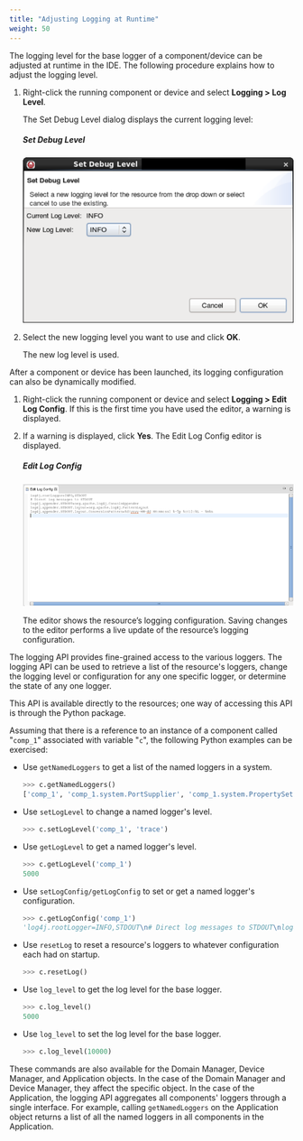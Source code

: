 ```yaml
---
title: "Adjusting Logging at Runtime"
weight: 50
---
```


The logging level for the base logger of a component/device can be adjusted at runtime in the IDE. The following procedure explains how to adjust the logging level.

1.  Right-click the running component or device and select **Logging > Log Level**.

    The Set Debug Level dialog displays the current logging level:
    ##### Set Debug Level
    ![Set Debug Level](../images/SetDebugLevel.png)

2.  Select the new logging level you want to use and click **OK**.

    The new log level is used.

After a component or device has been launched, its logging configuration can also be dynamically modified.

1.  Right-click the running component or device and select **Logging > Edit Log Config**. If this is the first time you have used the editor, a warning is displayed.

2.  If a warning is displayed, click **Yes**. The Edit Log Config editor is displayed.

    ##### Edit Log Config
    ![Edit Log Config Editor](../images/logconfigeditor.png)

    The editor shows the resource’s logging configuration. Saving changes to the editor performs a live update of the resource’s logging configuration.

The logging API provides fine-grained access to the various loggers. The logging API can be used to retrieve a list of the resource's loggers, change the logging level or configuration for any one specific logger, or determine the state of any one logger.

This API is available directly to the resources; one way of accessing this API is through the Python package.

Assuming that there is a reference to an instance of a component called "`comp_1`" associated with variable "`c`", the following Python examples can be exercised:

- Use `getNamedLoggers` to get a list of the named loggers in a system.

    ```py
    >>> c.getNamedLoggers()
    ['comp_1', 'comp_1.system.PortSupplier', 'comp_1.system.PropertySet', 'comp_1.system.Resource']
    ```

- Use `setLogLevel` to change a named logger's level.

    ```py
    >>> c.setLogLevel('comp_1', 'trace')
    ```

- Use `getLogLevel` to get a named logger's level.

    ```py
    >>> c.getLogLevel('comp_1')
    5000
    ```

- Use `setLogConfig/getLogConfig` to set or get a named logger's configuration.

    ```py
    >>> c.getLogConfig('comp_1')
    'log4j.rootLogger=INFO,STDOUT\n# Direct log messages to STDOUT\nlog4j.appender.STDOUT=org.apache.log4j.ConsoleAppender\nlog4j.appender.STDOUT.layout=org.apache.log4j.PatternLayout\nlog4j.appender.STDOUT.layout.ConversionPattern=%d{yyyy-MM-dd HH:mm:ss} %-5p %c{1}:%L - %m%n\n'
    ```

- Use `resetLog` to reset a resource's loggers to whatever configuration each had on startup.

    ```py
    >>> c.resetLog()
    ```

- Use `log_level` to get the log level for the base logger.

    ```py
    >>> c.log_level()
    5000
    ```

- Use `log_level` to set the log level for the base logger.

    ```py
    >>> c.log_level(10000)
    ```

These commands are also available for the Domain Manager, Device Manager, and Application objects. In the case of the Domain Manager and Device Manager, they affect the specific object. In the case of the Application, the logging API aggregates all components' loggers through a single interface. For example, calling `getNamedLoggers` on the Application object returns a list of all the named loggers in all components in the Application.
